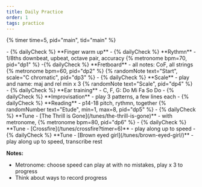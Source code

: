 ```yaml
---
title: Daily Practice
order: 1
tags: practice
---
```


{% timer time=5, pid="main", tid="main" %}

<div class="task-list">
<!-- markdownlint-disable MD013 -->
- {% dailyCheck %} **Finger warm up**
- {% dailyCheck %} **Rythmn** - 1/8ths downbeat, upbeat, octave pair, accuracy {% metronome bpm=70, pid="dp1" %}
-{% dailyCheck %} **Fretboard** - all notes: CoF, all strings {% metronome bpm=60, pid="dp2" %} {% randomNote text="Start", scale="C chromatic", pid="dp3" %}
- {% dailyCheck %} **Scale** - play and name: maj and rel min x 3 {% randomNote text="Scale", pid="dp4" %}
- {% dailyCheck %} **Ear training** - C, F, G: Do Mi Fa So Do
- {% dailyCheck %} **Improvisation** - play 3 patterns, a few lines each
- {% dailyCheck %} **Reading** - p14-18 pitch, rythmn, together {% randomNumber text="Etude", min=1, max=8, pid="dp5"  %}
- {% dailyCheck %} **Tune - [The Thrill is Gone](/tunes/the-thrill-is-gone)** - with metronome, {% metronome bpm=80, pid="dp6" %}
- {% dailyCheck %} **Tune - [Crossfire](/tunes/crossfire?timer=6)** - play along up to speed
- {% dailyCheck %} **Tune - [Brown eyed girl](/tunes/brown-eyed-girl/)** - play along up to speed, transcribe rest
<!-- markdownlint-enable MD013 -->
</div>

**Notes:**

- Metronome: choose speed can play at with no mistakes, play x 3 to progress
- Think about ways to record progress
